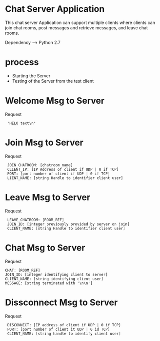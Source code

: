 # Chat Server Application

This chat server Application can support multiple clients where clients can join chat rooms, post messages and retrieve messages, and leave chat rooms.

Dependency -->  Python 2.7

# process 

* Starting the Server
* Testing of the Server from the test client

# Welcome Msg to Server
Request
     
     "HELO text\n"

# Join Msg to Server
Request

     JOIN_CHATROOM: [chatroom name]
     CLIENT_IP: [IP Address of client if UDP | 0 if TCP]
     PORT: [port number of client if UDP | 0 if TCP]
     LIENT_NAME: [string Handle to identifier client user]
     
# Leave Msg to Server
Request

     LEAVE_CHATROOM: [ROOM_REF]
     JOIN_ID: [integer previously provided by server on join]
     CLIENT_NAME: [string Handle to identifier client user]
     
# Chat Msg to Server
Request

    CHAT: [ROOM_REF]
    JOIN_ID: [integer identifying client to server]
    CLIENT_NAME: [string identifying client user]
    MESSAGE: [string terminated with '\n\n']
    
# Dissconnect Msg to Server
Request

     DISCONNECT: [IP address of client if UDP | 0 if TCP]
     PORT: [port number of client it UDP | 0 id TCP]
     CLIENT_NAME: [string handle to identify client user]


